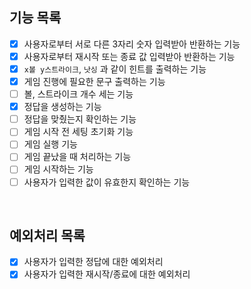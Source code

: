 ## 기능 목록

- [x] 사용자로부터 서로 다른 3자리 숫자 입력받아 반환하는 기능
- [x] 사용자로부터 재시작 또는 종료 값 입력받아 반환하는 기능
- [x] `x볼 y스트라이크`, `낫싱` 과 같이 힌트를 출력하는 기능
- [x] 게임 진행에 필요한 문구 출력하는 기능
- [ ] 볼, 스트라이크 개수 세는 기능
- [x] 정답을 생성하는 기능
- [ ] 정답을 맞췄는지 확인하는 기능
- [ ] 게임 시작 전 세팅 초기화 기능
- [ ] 게임 실행 기능
- [ ] 게임 끝났을 때 처리하는 기능
- [ ] 게임 시작하는 기능
- [ ] 사용자가 입력한 값이 유효한지 확인하는 기능

<br>

## 예외처리 목록

- [x] 사용자가 입력한 정답에 대한 예외처리
- [x] 사용자가 입력한 재시작/종료에 대한 예외처리